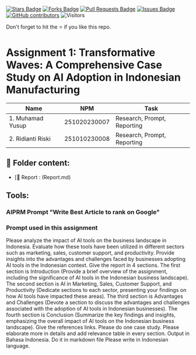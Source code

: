 <a href="https://github.com/drshahizan/AI-Innovation/stargazers"><img src="https://img.shields.io/github/stars/drshahizan/AI-Innovation" alt="Stars Badge"/></a>
<a href="https://github.com/drshahizan/AI-Innovation/network/members"><img src="https://img.shields.io/github/forks/drshahizan/AI-Innovation" alt="Forks Badge"/></a>
<a href="https://github.com/drshahizan/AI-Innovation/pulls"><img src="https://img.shields.io/github/issues-pr/drshahizan/AI-Innovation" alt="Pull Requests Badge"/></a>
<a href="https://github.com/drshahizan/AI-Innovation"><img src="https://img.shields.io/github/issues/drshahizan/AI-Innovation" alt="Issues Badge"/></a>
<a href="https://github.com/drshahizan/AI-Innovation/graphs/contributors"><img alt="GitHub contributors" src="https://img.shields.io/github/contributors/drshahizan/AI-Innovation?color=2b9348"></a>
![Visitors](https://api.visitorbadge.io/api/visitors?path=https%3A%2F%2Fgithub.com%2Fdrshahizan%2FAI-Innovation&labelColor=%23d9e3f0&countColor=%23697689&style=flat)

Don't forget to hit the :star: if you like this repo.

# Assignment 1: Transformative Waves: A Comprehensive Case Study on AI Adoption in Indonesian Manufacturing

| Name          | NPM  | Task            |
| ------------ | -------------- | --------------- |
| 1. Muhamad Yusup  | 251020230007       | Research, Prompt, Reporting        |
| 2. Ridianti Riski | 251010230008       | Research, Prompt, Reporting        |

## 📂 Folder content:
* [📖 Report : (Report.md)

## Tools:
### AIPRM Prompt "Write Best Article to rank on Google"

### Prompt used in this assignment
Please analyze the impact of AI tools on the business landscape in Indonesia. Evaluate how these tools have been utilized in different sectors such as marketing, sales, customer support, and productivity. Provide insights into the advantages and challenges faced by businesses adopting AI tools in the Indonesian context. Give the report in 4 sections. The first section is Introduction (Provide a brief overview of the assignment, including the significance of AI tools in the Indonesian business landscape). The second section is AI in Marketing, Sales, Customer Support, and Productivity (Dedicate sections to each sector, presenting your findings on how AI tools have impacted these areas). The third section is  Advantages and Challenges (Devote a section to discuss the advantages and challenges associated with the adoption of AI tools in Indonesian businesses). The fourth section is Conclusion (Summarize the key findings and insights, emphasizing the overall impact of AI tools on the Indonesian business landscape). Give the references links. Please do one case study.  Please elaborate more in details and add relevance table in every section. Output in Bahasa Indonesia. Do it in markdown file
Please write in Indonesian language.


